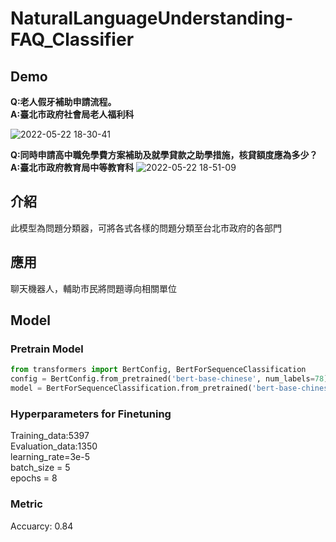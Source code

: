# NaturalLanguageUnderstanding-FAQ_Classifier
## Demo
**Q:老人假牙補助申請流程。  
A:臺北市政府社會局老人福利科**  

![2022-05-22 18-30-41](https://user-images.githubusercontent.com/88367016/169691693-bf83fc7b-faf3-4a31-a015-a4ea5fffb29d.gif)
  
  
**Q:同時申請高中職免學費方案補助及就學貸款之助學措施，核貸額度應為多少？   
A:臺北市政府教育局中等教育科** 
![2022-05-22 18-51-09](https://user-images.githubusercontent.com/88367016/169691802-ffa00b80-418d-46e3-a8d9-4293e722e186.gif)

## 介紹  
此模型為問題分類器，可將各式各樣的問題分類至台北市政府的各部門  

## 應用  
聊天機器人，輔助市民將問題導向相關單位

## Model
### Pretrain Model
```Python
from transformers import BertConfig, BertForSequenceClassification
config = BertConfig.from_pretrained('bert-base-chinese', num_labels=78)  
model = BertForSequenceClassification.from_pretrained('bert-base-chinese', config=config)
```
### Hyperparameters for Finetuning
Training_data:5397  
Evaluation_data:1350  
learning_rate=3e-5  
batch_size = 5  
epochs = 8  

### Metric
Accuarcy: 0.84

